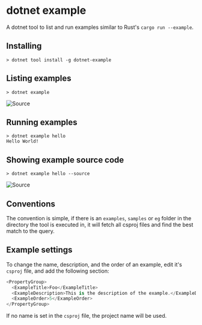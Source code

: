 # dotnet example

A dotnet tool to list and run examples similar to Rust's `cargo run --example`.

## Installing

```
> dotnet tool install -g dotnet-example
```

## Listing examples

```
> dotnet example
```

![Source](docs/list.png)

## Running examples

```
> dotnet example hello
Hello World!
```

## Showing example source code

```
> dotnet example hello --source
```

![Source](docs/source.png)

## Conventions

The convention is simple, if there is an `examples`, `samples` or `eg` folder
in the directory the tool is executed in, it will fetch all csproj files 
and find the best match to the query.

## Example settings

To change the name, description, and the order of an example, edit it's `csproj` file, and add the following section:

```csharp
<PropertyGroup>
  <ExampleTitle>Foo</ExampleTitle>
  <ExampleDescription>This is the description of the example.</ExampleDescription>
  <ExampleOrder>5</ExampleOrder>
</PropertyGroup>
```

If no name is set in the `csproj` file, the project name will be used.